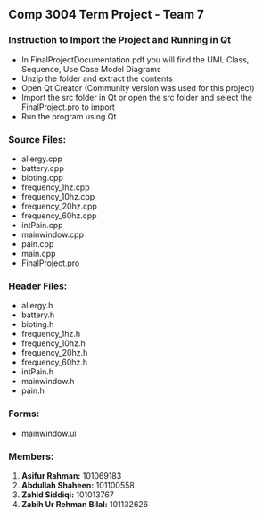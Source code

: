 ## Comp 3004 Term Project - Team 7

### Instruction to Import the Project and Running in Qt
  * In FinalProjectDocumentation.pdf you will find the UML Class, Sequence, Use Case Model Diagrams
  * Unzip the folder and extract the contents
  * Open Qt Creator (Community version was used for this project)
  * Import the src folder in Qt or open the src folder and select the FinalProject.pro to import
  * Run the program using Qt

### Source Files:
  * allergy.cpp
  * battery.cpp
  * bioting.cpp
  * frequency_1hz.cpp
  * frequency_10hz.cpp
  * frequency_20hz.cpp
  * frequency_60hz.cpp
  * intPain.cpp
  * mainwindow.cpp
  * pain.cpp
  * main.cpp
  * FinalProject.pro

### Header Files:
  * allergy.h
  * battery.h
  * bioting.h
  * frequency_1hz.h
  * frequency_10hz.h
  * frequency_20hz.h
  * frequency_60hz.h
  * intPain.h
  * mainwindow.h
  * pain.h

### Forms:
  * mainwindow.ui

### Members:
1. **Asifur Rahman:** 101069183
2. **Abdullah Shaheen:** 101100558
3. **Zahid Siddiqi:** 101013767
4. **Zabih Ur Rehman Bilal:** 101132626
